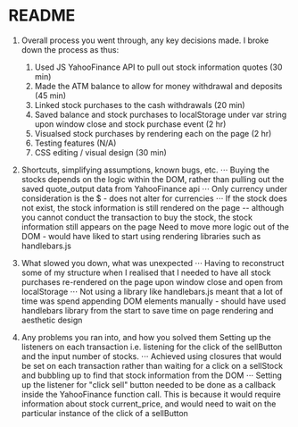 # README 
1. Overall process you went through, any key decisions made.
I broke down the process as thus:
	1. Used JS YahooFinance API to pull out stock information quotes (30 min)
	2. Made the ATM balance to allow for money withdrawal and deposits (45 min)
	3. Linked stock purchases to the cash withdrawals (20 min)
	4. Saved balance and stock purchases to localStorage under var string upon window close and stock purchase event (2 hr)
	5. Visualsed stock purchases by rendering each on the page (2 hr)
	6. Testing features (N/A)
	7. CSS editing / visual design (30 min)

2. Shortcuts, simplifying assumptions, known bugs, etc.
⋅⋅⋅ Buying the stocks depends on the logic within the DOM, rather than pulling out the saved quote_output data from YahooFinance api 
⋅⋅⋅ Only currency under consideration is the $ - does not alter for currencies 
⋅⋅⋅ If the stock does not exist, the stock information is still rendered on the page -- although you cannot conduct the transaction to buy the stock, the stock information still appears on the page 
Need to move more logic out of the DOM - would have liked to start using rendering libraries such as handlebars.js 

3. What slowed you down, what was unexpected
⋅⋅⋅ Having to reconstruct some of my structure when I realised that I needed to have all stock purchases re-rendered on the page upon window close and open from localStorage 
⋅⋅⋅ Not using a library like handlebars.js meant that a lot of time was spend appending DOM elements manually - should have used handlebars library from the start to save time on page rendering and aesthetic design 

4. Any problems you ran into, and how you solved them
Setting up the listeners on each transaction i.e. listening for the click of the sellButton and the input number of stocks. 
	⋅⋅⋅ Achieved using closures that would be set on each transaction rather than waiting for a click on a sellStock and bubbling up to find that stock information from the DOM 
	⋅⋅⋅ Setting up the listener for "click sell" button needed to be done as a callback inside the YahooFinance function call. This is because it would require information about stock current_price, and would need to wait on the particular instance of the click of a sellButton 

